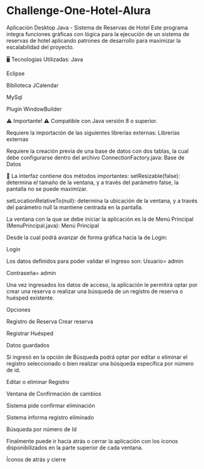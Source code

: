 # Challenge-One-Hotel-Alura

Aplicación Desktop Java - Sistema de Reservas de Hotel
Este programa integra funciones gráficas con lógica para la ejecución de un sistema de reservas de hotel aplicando patrones de desarrollo para maximizar la escalabilidad del proyecto.

🖥️ Tecnologías Utilizadas:
Java

Eclipse

Biblioteca JCalendar

MySql

Plugin WindowBuilder

⚠️ Importante! ⚠️
Compatible con Java versión 8 o superior.

Requiere la importación de las siguientes librerías externas:
Librerías externas

Requiere la creación previa de una base de datos con dos tablas, la cual debe configurarse dentro del archivo ConnectionFactory.java:
Base de Datos

🎨 La interfaz contiene dos métodos importantes:
setResizable(false): determina el tamaño de la ventana, y a través del parámetro false, la pantalla no se puede maximizar.

setLocationRelativeTo(null): determina la ubicación de la ventana, y a través del parámetro null la mantiene centrada en la pantalla.

La ventana con la que se debe iniciar la aplicación es la de Menú Principal (MenuPrincipal.java):
Menú Principal

Desde la cual podrá avanzar de forma gráfica hacia la de Login:

Login

Los datos definidos para poder validar el ingreso son:
Usuario= admin

Contraseña= admin

Una vez ingresados los datos de acceso, la aplicación le permitirá optar por crear una reserva o realizar una búsqueda de un registro de reserva o huésped existente.

Opciones

Registro de Reserva
Crear reserva

Registrar Huésped

Datos guardados

Si ingresó en la opción de Búsqueda podrá optar por editar o eliminar el registro seleccionado o bien realizar una búsqueda específica por número de id.

Editar o eliminar Registro

Ventana de Confirmación de cambios

Sistema pide confirmar eliminación

Sistema informa registro eliminado

Búsqueda por número de Id

Finalmente puede ir hacia atrás o cerrar la aplicación con los íconos disponibilizados en la parte superior de cada ventana.

Íconos de atrás y cierre

